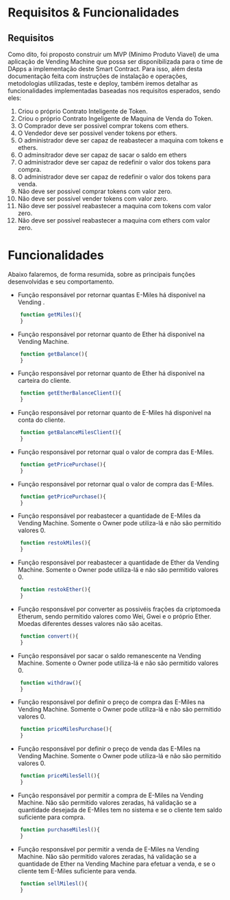 # Requisitos & Funcionalidades

## Requisitos
Como dito, foi proposto construir um MVP (Minimo Produto Viavel) de uma aplicação de Vending Machine que possa ser disponibilizada para o time de DApps a implementação deste Smart Contract. Para isso, além desta documentação feita com instruções de instalação e operações, metodologias utilizadas, teste e deploy, também iremos detalhar as funcionalidades implementadas baseadas nos requisitos esperados, sendo eles:

1. Criou o próprio Contrato Inteligente de Token.
2. Criou o próprio Contrato Ingeligente de Maquina de Venda do Token.
3. O Comprador deve ser possivel comprar tokens com ethers.
4. O Vendedor deve ser possivel vender tokens por ethers.
5. O administrador deve ser capaz de reabastecer a maquina com tokens e ethers.
6. O adminsitrador deve ser capaz de sacar o saldo em ethers
7. O administrador deve ser capaz de redefinir o valor dos tokens para compra.
8. O administrador deve ser capaz de redefinir o valor dos tokens para venda.
9. Não deve ser possivel comprar tokens com valor zero.
10. Não deve ser possivel vender tokens com valor zero.
11. Não deve ser possivel reabastecer a maquina com tokens com valor zero.
12. Não deve ser possivel reabastecer a maquina com ethers com valor zero.


# Funcionalidades

Abaixo falaremos, de forma resumida, sobre as principais funções desenvolvidas e seu comportamento.

- Função responsável por retornar quantas E-Miles há disponivel na Vending .
```JavaScript
    function getMiles(){
    }
```

- Função responsável por retornar quanto de Ether há disponivel na Vending Machine.
```JavaScript
    function getBalance(){
    }
```

- Função responsável por retornar quanto de Ether há disponivel na carteira do cliente.
```JavaScript
    function getEtherBalanceClient(){
    }
```

- Função responsável por retornar quanto de E-Miles há disponivel na conta do cliente.
```JavaScript
    function getBalanceMilesClient(){
    }
```

- Função responsável por retornar qual o valor de compra das E-Miles.
```JavaScript
    function getPricePurchase(){
    }
```

- Função responsável por retornar qual o valor de compra das E-Miles.
```JavaScript
    function getPricePurchase(){
    }
```

- Função responsável por reabastecer a quantidade de E-Miles da Vending Machine. Somente o Owner pode utiliza-lá e não são permitido valores 0.

```JavaScript
    function restokMiles(){
    }
```

- Função responsável por reabastecer a quantidade de Ether da Vending Machine. Somente o Owner pode utiliza-lá e não são permitido valores 0.

```JavaScript
    function restokEther(){
    }
```

- Função responsável por converter as possivéis frações da criptomoeda Etherum, sendo permitido valores como Wei, Gwei e o próprio Ether. Moedas diferentes desses valores não são aceitas.

```JavaScript
    function convert(){
    }
```
- Função responsável por sacar o saldo remanescente na Vending Machine. Somente o Owner pode utiliza-lá e não são permitido valores 0.

```JavaScript
    function withdraw(){
    }
```
- Função responsável por definir o preço de compra das E-Miles na Vending Machine. Somente o Owner pode utiliza-lá e não são permitido valores 0.

```JavaScript
    function priceMilesPurchase(){
    }
```

- Função responsável por definir o preço de venda das E-Miles na Vending Machine. Somente o Owner pode utiliza-lá e não são permitido valores 0.

```JavaScript
    function priceMilesSell(){
    }
```

- Função responsável por permitir a compra de E-Miles na Vending Machine. Não são permitido valores zeradas, há validação se a quantidade desejada de E-Miles tem no sistema e se o cliente tem saldo suficiente para compra.

```JavaScript
    function purchaseMilesl(){
    }
```

- Função responsável por permitir a venda de E-Miles na Vending Machine. Não são permitido valores zeradas, há validação se a quantidade de Ether na Vending Machine para efetuar a venda, e se o cliente tem E-Miles suficiente para venda.

```JavaScript
    function sellMilesl(){
    }
```